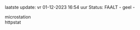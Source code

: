 laatste update: 
vr 01-12-2023 16:54   uur 
Status: FAALT - geel - 
<div class="service Y">microstation</div><div class="service Y">httpstat</div>